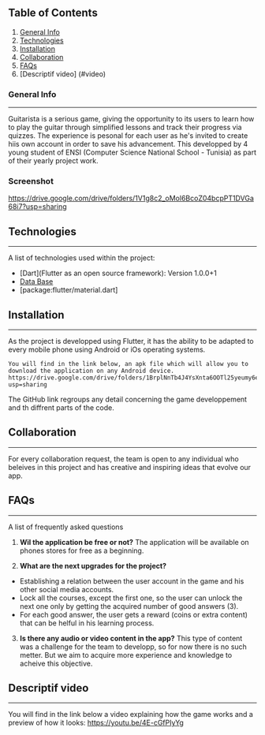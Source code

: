 ## Table of Contents
1. [General Info](#general-info)
2. [Technologies](#technologies)
3. [Installation](#installation)
4. [Collaboration](#collaboration)
5. [FAQs](#faqs)
6. [Descriptif video] (#video)
### General Info
***
Guitarista is a serious game, giving the opportunity to its users to learn how to play the guitar through simplified lessons and track their progress via quizzes.
The experience is pesonal for each user as he's invited to create hiis own account in order to save his advancement.
This developped by 4 young student of ENSI (Computer Science National School - Tunisia) as part of their yearly project work.  
 
### Screenshot
https://drive.google.com/drive/folders/1V1g8c2_oMol6BcoZ04bcpPT1DVGa68i7?usp=sharing

## Technologies
***
A list of technologies used within the project:
* [Dart](Flutter as an open source framework): Version 1.0.0+1 
* [Data Base](https://firebase.google.com)
* [package:flutter/material.dart]

## Installation
***
As the project is developped using Flutter, it has the ability to be adapted to every mobile phone using Android or iOs operating systems.
```
You will find in the link below, an apk file which will allow you to download the application on any Android device.
https://drive.google.com/drive/folders/1BrplNnTb4J4YsXnta6OOTl25yeumy6eJ?usp=sharing
```
The GitHub link regroups any detail concerning the game developpement and th diffrent parts of the code.

## Collaboration
***
For every collaboration request, the team is open to any individual who beleives in this project and has creative and inspiring ideas that evolve our app.
 
## FAQs
***
A list of frequently asked questions
1. **Wil the application be free or not?**
The application will be available on phones stores for free as a beginning.

2. **What are the next upgrades for the project?** 

* Establishing a relation between the user account in the game and his other social media accounts.
* Lock all the courses, except the first one, so the user can unlock the next one only by getting the acquired number of good answers (3).
* For each good answer, the user gets a reward (coins or extra content) that can be helful in his learning process.

3. **Is there any audio or video content in the app?**
This type of content was a challenge for the team to developp, so for now there is no such metter. But we aim to acquire more experience and knowledge to acheive this objective.

## Descriptif video
***

You will find in the link below a video explaining how the game works and a preview of how it looks:
https://youtu.be/4E-cGfPIyYg
